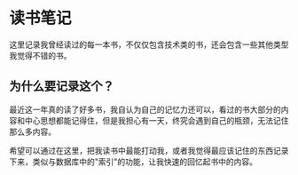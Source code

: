 # 读书笔记

这里记录我曾经读过的每一本书，不仅仅包含技术类的书，还会包含一些其他类型我觉得不错的书。

## 为什么要记录这个？

最近这一年真的读了好多书，我自认为自己的记忆力还可以，看过的书大部分的内容和中心思想都能记得住，但是我担心有一天，终究会遇到自己的瓶颈，无法记住那么多内容。

希望可以通过在这里，把我读书中最能打动我，或者我觉得最应该记住的东西记录下来，类似与数据库中的"索引"的功能，让我快速的回忆起书中的内容。